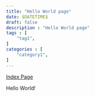 ```yaml
---
title: "Hello World page"
date: $DATETIME$
draft: false
description : "Hello World page"
tags : [
    "tag1",
]
categories : [
    "category1",
]
---
```


[Index Page](./index.html)

Hello World!
